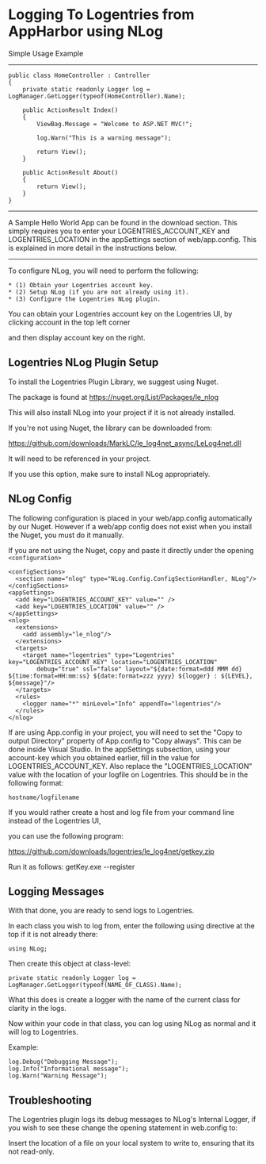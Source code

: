 Logging To Logentries from AppHarbor using NLog
========================================================

Simple Usage Example

---------------------

    public class HomeController : Controller
    {
        private static readonly Logger log = LogManager.GetLogger(typeof(HomeController).Name);

        public ActionResult Index()
        {
            ViewBag.Message = "Welcome to ASP.NET MVC!";

            log.Warn("This is a warning message");

            return View();
        }

        public ActionResult About()
        {
            return View();
        }
    }

-----------------------------

A Sample Hello World App can be found in the download section. This simply requires you to enter your LOGENTRIES_ACCOUNT_KEY
and LOGENTRIES_LOCATION in the appSettings section of web/app.config. This is explained in more detail in the instructions below.

-----------------------------

To configure NLog, you will need to perform the following:

    * (1) Obtain your Logentries account key.
    * (2) Setup NLog (if you are not already using it).
    * (3) Configure the Logentries NLog plugin.

You can obtain your Logentries account key on the Logentries UI, by clicking account in the top left corner

and then display account key on the right.

Logentries NLog Plugin Setup
--------------------------------

To install the Logentries Plugin Library, we suggest using Nuget.

The package is found at https://nuget.org/List/Packages/le_nlog

This will also install NLog into your project if it is not already installed.

If you're not using Nuget, the library can be downloaded from:

https://github.com/downloads/MarkLC/le_log4net_async/LeLog4net.dll

It will need to be referenced in your project.

If you use this option, make sure to install NLog  appropriately.

NLog Config
------------------

The following configuration is placed in your web/app.config automatically by our Nuget. However if a web/app config does not exist
when you install the Nuget, you must do it manually.

If you are not using the Nuget, copy and paste it directly under the opening `<configuration>`

    <configSections>
      <section name="nlog" type="NLog.Config.ConfigSectionHandler, NLog"/>
    </configSections>
    <appSettings>
      <add key="LOGENTRIES_ACCOUNT_KEY" value="" />
      <add key="LOGENTRIES_LOCATION" value="" />
    </appSettings>
    <nlog>
      <extensions>
        <add assembly="le_nlog"/>
      </extensions>
      <targets>
        <target name="logentries" type="Logentries" key="LOGENTRIES_ACCOUNT_KEY" location="LOGENTRIES_LOCATION" 
            debug="true" ssl="false" layout="${date:format=ddd MMM dd} ${time:format=HH:mm:ss} ${date:format=zzz yyyy} ${logger} : ${LEVEL}, ${message}"/>
      </targets>
      <rules>
        <logger name="*" minLevel="Info" appendTo="logentries"/>
      </rules>
    </nlog>

If are using App.config in your project, you will need to set the "Copy to output Directory" property of App.config to "Copy always". This 
can be done inside Visual Studio. In the appSettings subsection, using your account-key which you obtained earlier, fill in the value for 
LOGENTRIES_ACCOUNT_KEY. Also replace the "LOGENTRIES_LOCATION" value with the location of your logfile on Logentries. This should be in the following format:
	
	hostname/logfilename
	
If you would rather create a host and log file from your command line instead of the Logentries UI,

you can use the following program:

https://github.com/downloads/logentries/le_log4net/getkey.zip

Run it as follows: getKey.exe --register

Logging Messages
----------------

With that done, you are ready to send logs to Logentries.

In each class you wish to log from, enter the following using directive at the top if it is not already there:

	using NLog;

Then create this object at class-level:

	private static readonly Logger log = LogManager.GetLogger(typeof(NAME_OF_CLASS).Name);

What this does is create a logger with the name of the current class for clarity in the logs.

Now within your code in that class, you can log using NLog as normal and it will log to Logentries.

Example:

	log.Debug("Debugging Message");
	log.Info("Informational message");
	log.Warn("Warning Message");
	
Troubleshooting
---------------

The Logentries plugin logs its debug messages to NLog's Internal Logger, if you wish to see these change the opening <nlog> statement in web.config to:

<nlog internalLogFile="..." internalLogLevel="Debug">

Insert the location of a file on your local system to write to, ensuring that its not read-only.